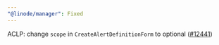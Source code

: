 ```yaml
---
"@linode/manager": Fixed
---
```


ACLP: change `scope` in `CreateAlertDefinitionForm` to optional ([#12441](https://github.com/linode/manager/pull/12441))
